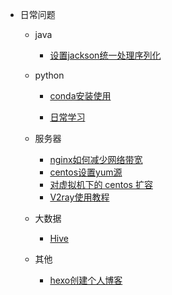 - 日常问题

  - java

    - [设置jackson统一处理序列化](daily/jackson统一处理序列化.md)

  - python

    - [conda安装使用](daily/conda安装使用.md)

    - [日常学习](daily/python.md)

  - 服务器
  
    - [nginx如何减少网络带宽](daily/nginx.md)
    - [centos设置yum源](daily/centos设置yum源.md)
    - [对虚拟机下的 centos 扩容](daily/对VMwareWorkstation虚拟机下的centos7扩容.md)
    - [V2ray使用教程](daily\v2ray使用教程.md)
    
  - 大数据
  
    - [Hive](daily/Hive相关操作.md)
  
  - 其他
  
    - [hexo创建个人博客](daily/hexo创建个人博客.md)
  
  